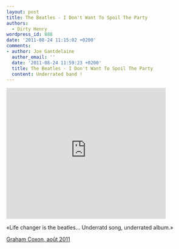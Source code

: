 ```yaml
---
layout: post
title: The Beatles - I Don't Want To Spoil The Party
authors:
  - Dirty Henry
wordpress_id: 888
date: '2011-08-24 11:15:02 +0200'
comments:
- author: Joe Gantdelaine
  author_email: ''
  date: '2011-08-24 11:59:23 +0200'
  title: The Beatles - I Don't Want To Spoil The Party
  content: Underrated band !
---
```

<iframe width="420" height="345" src="http://www.youtube.com/embed/1O6gX0FCwpU" frameborder="0" allowfullscreen></iframe>


<quote>«Life changer is the beatles... Underratd song, underrated album.»</quote>

[Graham Coxon, août 2011](http://www.facebook.com/grahamcoxonofficial)
